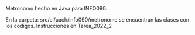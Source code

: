 Metronomo hecho en Java para INFO090.

En la carpeta: src/cl/uach/info090/metronome se encuentran las clases con los codigos.
Instrucciones en Tarea_2022_2
